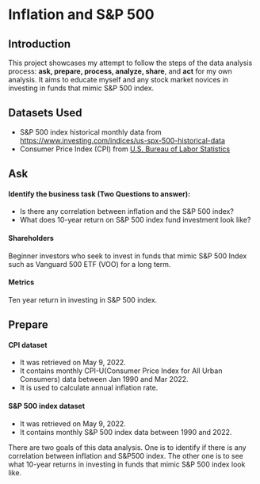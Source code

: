 # Inflation and S&P 500 
## Introduction
This project showcases my attempt to follow the steps of the data analysis process: **ask, prepare, process, analyze, share**, and **act** for my own analysis. 
It aims to educate myself and any stock market novices in investing in funds that mimic S&P 500 index.
## Datasets Used
- S&P 500 index historical monthly data from https://www.investing.com/indices/us-spx-500-historical-data
- Consumer Price Index (CPI) from [U.S. Bureau of Labor Statistics](https://data.bls.gov/cgi-bin/surveymost?cu) 
## Ask 
#### Identify the business task (Two Questions to answer): 
- Is there any correlation between inflation and the S&P 500 index? 
- What does 10-year return on S&P 500 index fund investment look like?
#### Shareholders 
Beginner investors who seek to invest in funds that mimic S&P 500 Index such as Vanguard 500 ETF (VOO) for a long term.
#### Metrics
Ten year return in investing in S&P 500 index.
## Prepare 
#### CPI dataset 
- It was retrieved on May 9, 2022. 
- It contains monthly CPI-U(Consumer Price Index for All Urban Consumers) data between Jan 1990 and Mar 2022.
- It is used to calculate annual inflation rate. 
#### S&P 500 index dataset 
- It was retrieved on May 9, 2022.
- It contains monthly S&P 500 index data between 1990 and 2022.






There are two goals of this data analysis. One is to identify if there is any correlation between inflation and S&amp;P500 index. The other one is to see what 10-year returns in investing in funds that mimic S&amp;P 500 index look like.
